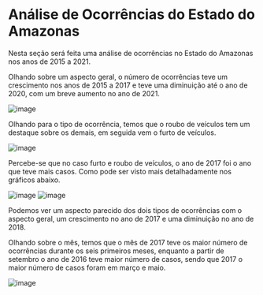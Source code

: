 ﻿# Análise de Ocorrências do Estado do Amazonas

Nesta seção será feita uma análise de ocorrências no Estado do Amazonas nos anos de 2015 a 2021.

Olhando sobre um aspecto geral, o número de ocorrências teve um crescimento nos anos de 2015 a 2017 e teve uma diminuição até o ano de 2020, com um breve aumento no ano de 2021.

![image](https://user-images.githubusercontent.com/39843884/193259031-7d1aa55d-b538-4402-a1f9-ff8270149d07.png)

Olhando para o tipo de ocorrência, temos que o roubo de veículos tem um destaque sobre os demais, em seguida vem o furto de veículos.

![image](https://user-images.githubusercontent.com/39843884/193259302-6ad73f24-9f59-4f82-89a4-a39787b89718.png)

Percebe-se que no caso furto e roubo de veículos, o ano de 2017 foi o ano que teve mais casos. Como pode ser visto mais detalhadamente nos gráficos abaixo.

![image](https://user-images.githubusercontent.com/39843884/193259715-0ba920f3-3634-4b27-8223-ab8156feecf6.png)
![image](https://user-images.githubusercontent.com/39843884/193259833-f1463399-fe58-484d-914e-0f9f9baf595a.png)

Podemos ver um aspecto parecido dos dois tipos de ocorrências com o aspecto geral, um crescimento no ano de 2017 e uma diminuição no ano de 2018.

Olhando sobre o mês, temos que o mês de 2017 teve os maior número de ocorrências durante os seis primeiros meses, enquanto a partir de setembro o ano de 2016 teve maior número de casos, sendo que 2017 o maior número de casos foram em março e maio.

![image](https://user-images.githubusercontent.com/39843884/193260272-ae939424-dca8-4146-8887-e6de78f603bc.png)


